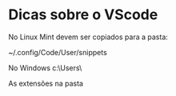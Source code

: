 # Dicas sobre o VScode

No Linux Mint devem ser copiados para a pasta:

~/.config/Code/User/snippets

No Windows
c:\Users\

As extensões na pasta


